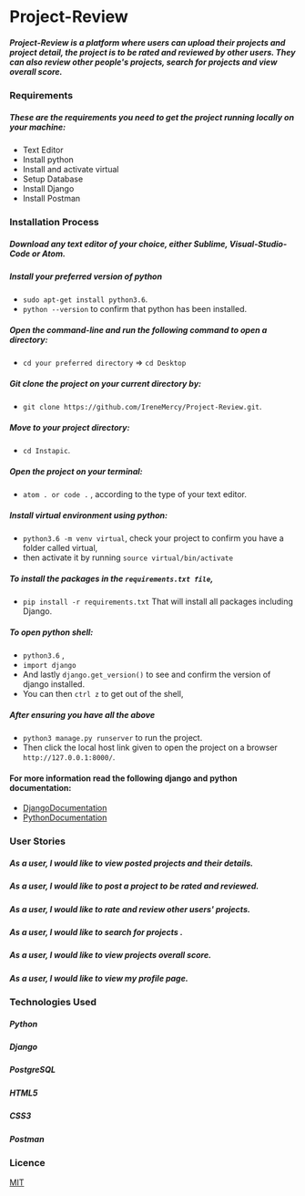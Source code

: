 # Project-Review
##### Project-Review is a platform where users can upload  their projects and project detail, the project is to be rated and reviewed by other users. They can also review other people's projects, search for projects and view overall score.



### Requirements
##### These are the requirements you need to get the project running locally on your machine:
  - Text Editor
  - Install python
  - Install and activate virtual
  - Setup Database
  - Install Django
  - Install Postman



### Installation Process
##### Download any text editor of your choice, either Sublime, Visual-Studio-Code or Atom.
##### Install your preferred version of python
  - ```sudo apt-get install python3.6```.
  - ```python --version``` to confirm that python has been installed.
##### Open the command-line and run the following command to open a directory:
  - ```cd your preferred directory``` => ```cd Desktop```
##### Git clone the project on your current directory by:
  - ```git clone https://github.com/IreneMercy/Project-Review.git```.
##### Move to your project directory:
- ```cd Instapic```.
##### Open the project on your terminal:
  - ```atom . or code .``` , according to the type of your text editor.
##### Install virtual environment using python:
  - ```python3.6 -m venv virtual```, check your project to confirm you have a folder called virtual,
  - then activate it by running ```source virtual/bin/activate```
##### To install the packages in the ```requirements.txt file```,
  - ```pip install -r requirements.txt```  That will install all packages including Django.
##### To open python shell:
  - ```python3.6``` ,
  - ```import django```
  - And lastly ```django.get_version()``` to see and confirm the version of django installed.
  - You can then ```ctrl z``` to get out of the shell,
##### After ensuring you have all the above
  - ```python3 manage.py runserver``` to run the project.
  - Then click the local host link given to open the project on a browser ```http://127.0.0.1:8000/```.


#### For more information read the following django and python documentation:
  - [DjangoDocumentation](https://docs.djangoproject.com/en/1.11/intro/install/)
  - [PythonDocumentation](https://www.python.org/doc/)





### User Stories
##### As a user, I would like to view posted projects and their details.
##### As a user, I would like to post a project to be rated and reviewed.
##### As a user, I would like to rate and  review other users' projects.
##### As a user, I would like to search for projects .
##### As a user, I would like to view projects overall score.
##### As a user, I would like to view my profile page.




### Technologies Used
##### Python
##### Django
##### PostgreSQL
##### HTML5
##### CSS3
##### Postman



### Licence
[MIT](LICENSE)
